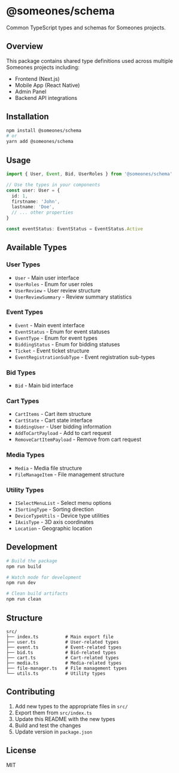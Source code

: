# @someones/schema

Common TypeScript types and schemas for Someones projects.

## Overview

This package contains shared type definitions used across multiple Someones projects including:
- Frontend (Next.js)
- Mobile App (React Native)
- Admin Panel
- Backend API integrations

## Installation

```bash
npm install @someones/schema
# or
yarn add @someones/schema
```

## Usage

```typescript
import { User, Event, Bid, UserRoles } from '@someones/schema'

// Use the types in your components
const user: User = {
  id: 1,
  firstname: 'John',
  lastname: 'Doe',
  // ... other properties
}

const eventStatus: EventStatus = EventStatus.Active
```

## Available Types

### User Types
- `User` - Main user interface
- `UserRoles` - Enum for user roles
- `UserReview` - User review structure
- `UserReviewSummary` - Review summary statistics

### Event Types
- `Event` - Main event interface
- `EventStatus` - Enum for event statuses
- `EventType` - Enum for event types
- `BiddingStatus` - Enum for bidding statuses
- `Ticket` - Event ticket structure
- `EventRegistrationSubType` - Event registration sub-types

### Bid Types
- `Bid` - Main bid interface

### Cart Types
- `CartItems` - Cart item structure
- `CartState` - Cart state interface
- `BiddingUser` - User bidding information
- `AddToCartPayload` - Add to cart request
- `RemoveCartItemPayload` - Remove from cart request

### Media Types
- `Media` - Media file structure
- `FileManageItem` - File management structure

### Utility Types
- `ISelectMenuList` - Select menu options
- `ISortingType` - Sorting direction
- `DeviceTypeUtils` - Device type utilities
- `IAxisType` - 3D axis coordinates
- `Location` - Geographic location

## Development

```bash
# Build the package
npm run build

# Watch mode for development
npm run dev

# Clean build artifacts
npm run clean
```

## Structure

```
src/
├── index.ts          # Main export file
├── user.ts           # User-related types
├── event.ts          # Event-related types
├── bid.ts            # Bid-related types
├── cart.ts           # Cart-related types
├── media.ts          # Media-related types
├── file-manager.ts   # File management types
└── utils.ts          # Utility types
```

## Contributing

1. Add new types to the appropriate files in `src/`
2. Export them from `src/index.ts`
3. Update this README with the new types
4. Build and test the changes
5. Update version in `package.json`

## License

MIT
